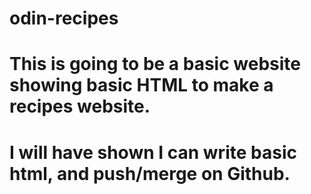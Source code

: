 # odin-recipes
# This is going to be a basic website showing basic HTML to make a recipes website.
# I will have shown I can write basic html, and push/merge on Github.
